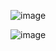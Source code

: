 
![image](https://github.com/SahikaErcan/React/assets/72580629/64a1c581-7abf-4f91-833d-45e66edb7615)


![image](https://github.com/SahikaErcan/React/assets/72580629/d92b53c6-ee96-4c5a-973e-bb2567fd97b6)
